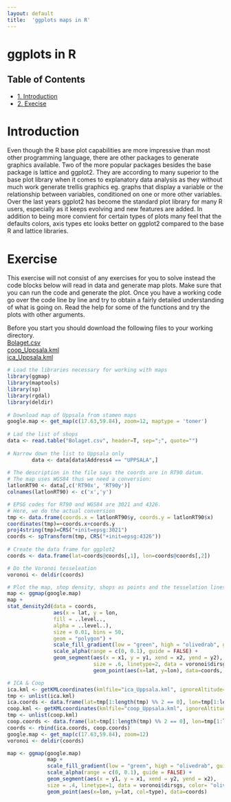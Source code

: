 ```yaml
---
layout: default
title:  'ggplots maps in R'
---
```

# ggplots in R
<div id="table-of-contents">
<h2>Table of Contents</h2>
<div id="text-table-of-contents">
<ul>
<li><a href="#orgheadline1">1. Introduction</a></li>
<li><a href="#orgheadline2">2. Execise</a></li>
</ul>
</div>
</div>


# Introduction<a id="orgheadline1"></a>

Even though the R base plot capabilities are more impressive than most
other programming language, there are other packages to generate
graphics available. Two of the more popular packages besides the base
package is lattice and ggplot2. They are according to many superior to
the base plot library when it comes to explanatory data analysis as they
without much work generate trellis graphics eg. graphs that display a
variable or the relationship between variables, conditioned on one or
more other variables. Over the last years ggplot2 has become the
standard plot library for many R users, especially as it keeps
evolving and new features are added. In addition to being more
convient for certain types of plots many feel that the defaults
colors, axis types etc looks better on ggplot2 compared to the base R
and lattice libraries.

# Exercise<a id="orgheadline2"></a>

This exercise will not consist of any exercises for you to solve
instead the code blocks below will read in data and generate map
plots. Make sure that you can run the code and generate the plot. Once
you have a working code go over the code line by line and try to
obtain a fairly detailed understanding of what is going on. Read the
help for some of the functions and try the plots with other arguments.

Before you start you should download the following files to your
working directory.  
[Bolaget.csv](../files/Bolaget.csv)  
[coop_Uppsala.kml](../files/coop_Uppsala.kml)  
[ica_Uppsala.kml](../files/ica_Uppsala.kml)  


```R
# Load the libraries necessary for working with maps
library(ggmap)
library(maptools)
library(sp)
library(rgdal)
library(deldir)
    
# Download map of Uppsala from stamen maps
google.map <- get_map(c(17.63,59.84), zoom=12, maptype = 'toner')
    
# Lad the list of shops
data <- read.table("Bolaget.csv", header=T, sep=";", quote="")
    
# Narrow down the list to Uppsala only
		data <- data[data$Address4 == "UPPSALA",]
		
# The description in the file says the coords are in RT90 datum.
# The map uses WGS84 thus we need a conversion:
latlonRT90 <- data[,c('RT90x', 'RT90y')]
colnames(latlonRT90) <- c('x','y')

# EPSG codes for RT90 and WGS84 are 3021 and 4326. 
# Here, we do the actual conversion
tmp <- data.frame(coords.x = latlonRT90$y, coords.y = latlonRT90$x)
coordinates(tmp)=~coords.x+coords.y
proj4string(tmp)=CRS("+init=epsg:3021") 
coords <- spTransform(tmp, CRS("+init=epsg:4326"))
		
# Create the data frame for ggplot2
coords <- data.frame(lat=coords@coords[,1], lon=coords@coords[,2])

# Do the Voronoi tesseleation
voronoi <- deldir(coords)

# Plot the map, shop density, shops as points and the tesselation lines.
map <- ggmap(google.map)
map +
stat_density2d(data = coords, 
	           aes(x = lat, y = lon,
			   fill = ..level..,
			   alpha = ..level..), 
			   size = 0.01, bins = 50, 
			   geom = "polygon") + 
			   scale_fill_gradient(low = "green", high = "olivedrab", guide = FALSE) + 
			   scale_alpha(range = c(0, 0.1), guide = FALSE) +
			   geom_segment(aes(x = x1, y = y1, xend = x2, yend = y2), 
			                size = .6, linetype=2, data = voronoi$dirsgs, color= "olivedrab") +
							geom_point(aes(x=lat, y=lon), data=coords, color='olivedrab')
```  
    
```R	
# ICA & Coop
ica.kml <- getKMLcoordinates(kmlfile="ica_Uppsala.kml", ignoreAltitude=T)
tmp <- unlist(ica.kml)
ica.coords <- data.frame(lat=tmp[1:length(tmp) %% 2 == 0], lon=tmp[1:length(tmp) %% 2 == 1], type='ica')
coop.kml <- getKMLcoordinates(kmlfile="coop_Uppsala.kml", ignoreAltitude=T)
tmp <- unlist(coop.kml)
coop.coords <- data.frame(lat=tmp[1:length(tmp) %% 2 == 0], lon=tmp[1:length(tmp) %% 2 == 1], type='coop')
coords <- rbind(ica.coords, coop.coords)
google.map <- get_map(c(17.63,59.84), zoom=12)
voronoi <- deldir(coords)

map <- ggmap(google.map)
	         map +
			 scale_fill_gradient(low = "green", high = "olivedrab", guide = FALSE) + 
			 scale_alpha(range = c(0, 0.1), guide = FALSE) + 
			 geom_segment(aes(x = y1, y = x1, xend = y2, yend = x2), 
			 size = .4, linetype=1, data = voronoi$dirsgs, color= "olivedrab") + 
			 geom_point(aes(x=lon, y=lat, col=type), data=coords)
```
